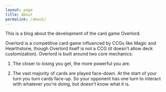 ```yaml
---
layout: page
title: About
permalink: /about/
---
```


This is a blog about the development of the card game Overlord.

Overlord is a competitive card game influenced by CCGs like Magic and Hearthstone, though Overlord itself is not a CCG (it doesn't allow deck customization). Overlord is built around two core mechanics:

1. The closer to losing you get, the more powerful you are.

2. The vast majority of cards are played face-down. At the start of your turn you turn cards face-up. So your opponent has one turn to interact with whatever you're doing, but doesn't know what it is.

